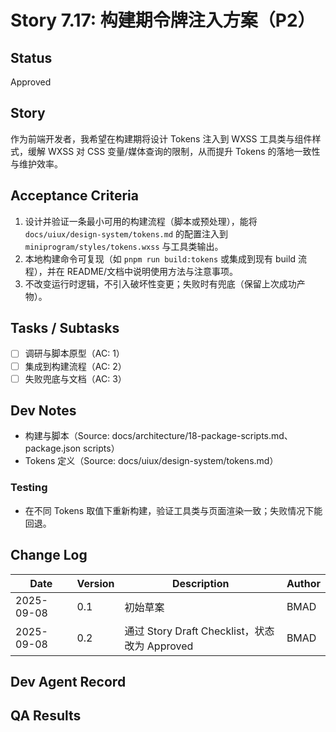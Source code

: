 # Story 7.17: 构建期令牌注入方案（P2）

## Status
Approved

## Story
作为前端开发者，我希望在构建期将设计 Tokens 注入到 WXSS 工具类与组件样式，缓解 WXSS 对 CSS 变量/媒体查询的限制，从而提升 Tokens 的落地一致性与维护效率。

## Acceptance Criteria
1. 设计并验证一条最小可用的构建流程（脚本或预处理），能将 `docs/uiux/design-system/tokens.md` 的配置注入到 `miniprogram/styles/tokens.wxss` 与工具类输出。
2. 本地构建命令可复现（如 `pnpm run build:tokens` 或集成到现有 build 流程），并在 README/文档中说明使用方法与注意事项。
3. 不改变运行时逻辑，不引入破坏性变更；失败时有兜底（保留上次成功产物）。

## Tasks / Subtasks
- [ ] 调研与脚本原型（AC: 1）
- [ ] 集成到构建流程（AC: 2）
- [ ] 失败兜底与文档（AC: 3）

## Dev Notes
- 构建与脚本（Source: docs/architecture/18-package-scripts.md、package.json scripts）
- Tokens 定义（Source: docs/uiux/design-system/tokens.md）

### Testing
- 在不同 Tokens 取值下重新构建，验证工具类与页面渲染一致；失败情况下能回退。

## Change Log
| Date       | Version | Description                                  | Author |
|------------|---------|----------------------------------------------|--------|
| 2025-09-08 | 0.1     | 初始草案                                     | BMAD   |
| 2025-09-08 | 0.2     | 通过 Story Draft Checklist，状态改为 Approved | BMAD   |

## Dev Agent Record

## QA Results
